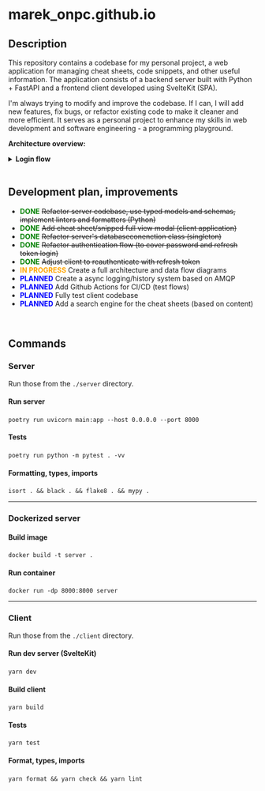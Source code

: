 # marek_onpc.github.io
## Description
This repository contains a codebase for my personal project, a web application for managing cheat sheets, code snippets, and other useful information. The application consists of a backend server built with Python + FastAPI and a frontend client developed using SvelteKit (SPA).

I'm always trying to modify and improve the codebase. If I can, I will add new features, fix bugs, or refactor existing code to make it cleaner and more efficient. It serves as a personal project to enhance my skills in web development and software engineering - a programming playground.

**Architecture overview:**
<details>
    <summary><strong>Login flow</strong></summary>
    <img src="architecture/architecture.svg" alt="architecture overview"/>
</details>

<br>

## Development plan, improvements

-  **<span style="color:green">DONE</span>** ~~Refactor server codebase, use typed models and schemas, implement linters and formatters (Python)~~
-  **<span style="color:green">DONE</span>** ~~Add cheat sheet/snipped full view modal (client application)~~
-  **<span style="color:green">DONE</span>** ~~Refactor server's databaseconenction class (singleton)~~
-  **<span style="color:green">DONE</span>** ~~Refactor authentication flow (to cover password and refresh token login)~~
-  **<span style="color:green">DONE</span>** ~~Adjust client to reauthenticate with refresh token~~
- **<span style="color:orange">IN PROGRESS</span>** Create a full architecture and data flow diagrams
- **<span style="color:blue">PLANNED</span>** Create a async logging/history system based on AMQP
- **<span style="color:blue">PLANNED</span>** Add Github Actions for CI/CD (test flows)
- **<span style="color:blue">PLANNED</span>** Fully test client codebase
- **<span style="color:blue">PLANNED</span>** Add a search engine for the cheat sheets (based on content)

<br>

## Commands
### Server

Run those from the `./server` directory.

#### Run server
`poetry run uvicorn main:app --host 0.0.0.0 --port 8000`

#### Tests
`poetry run python -m pytest . -vv`

#### Formatting, types, imports
`isort . && black . && flake8 . && mypy .`

---
### Dockerized server

#### Build image
`docker build -t server .`

#### Run container
`docker run -dp 8000:8000 server`

---
### Client

Run those from the `./client` directory.

#### Run dev server (SvelteKit)
`yarn dev`

#### Build client
`yarn build`

#### Tests
`yarn test`

#### Format, types, imports
`yarn format && yarn check && yarn lint`
